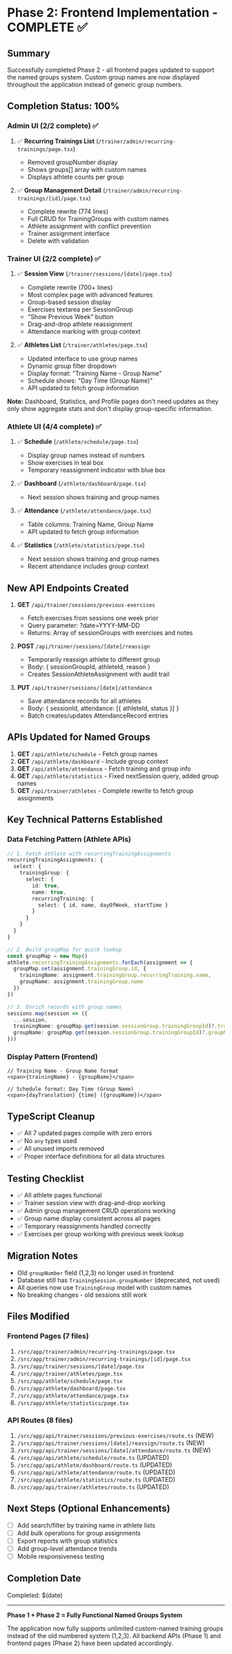 # Phase 2: Frontend Implementation - COMPLETE ✅

## Summary
Successfully completed Phase 2 - all frontend pages updated to support the named groups system. Custom group names are now displayed throughout the application instead of generic group numbers.

## Completion Status: 100%

### Admin UI (2/2 complete) ✅
1. ✅ **Recurring Trainings List** (`/trainer/admin/recurring-trainings/page.tsx`)
   - Removed groupNumber display
   - Shows groups[] array with custom names
   - Displays athlete counts per group
   
2. ✅ **Group Management Detail** (`/trainer/admin/recurring-trainings/[id]/page.tsx`)
   - Complete rewrite (774 lines)
   - Full CRUD for TrainingGroups with custom names
   - Athlete assignment with conflict prevention
   - Trainer assignment interface
   - Delete with validation

### Trainer UI (2/2 complete) ✅
1. ✅ **Session View** (`/trainer/sessions/[date]/page.tsx`)
   - Complete rewrite (700+ lines)
   - Most complex page with advanced features
   - Group-based session display
   - Exercises textarea per SessionGroup
   - "Show Previous Week" button
   - Drag-and-drop athlete reassignment
   - Attendance marking with group context
   
2. ✅ **Athletes List** (`/trainer/athletes/page.tsx`)
   - Updated interface to use group names
   - Dynamic group filter dropdown
   - Display format: "Training Name - Group Name"
   - Schedule shows: "Day Time (Group Name)"
   - API updated to fetch group information

**Note:** Dashboard, Statistics, and Profile pages don't need updates as they only show aggregate stats and don't display group-specific information.

### Athlete UI (4/4 complete) ✅
1. ✅ **Schedule** (`/athlete/schedule/page.tsx`)
   - Display group names instead of numbers
   - Show exercises in teal box
   - Temporary reassignment indicator with blue box
   
2. ✅ **Dashboard** (`/athlete/dashboard/page.tsx`)
   - Next session shows training and group names
   
3. ✅ **Attendance** (`/athlete/attendance/page.tsx`)
   - Table columns: Training Name, Group Name
   - API updated to fetch group information
   
4. ✅ **Statistics** (`/athlete/statistics/page.tsx`)
   - Next session shows training and group names
   - Recent attendance includes group context

## New API Endpoints Created

1. **GET** `/api/trainer/sessions/previous-exercises`
   - Fetch exercises from sessions one week prior
   - Query parameter: ?date=YYYY-MM-DD
   - Returns: Array of sessionGroups with exercises and notes

2. **POST** `/api/trainer/sessions/[date]/reassign`
   - Temporarily reassign athlete to different group
   - Body: { sessionGroupId, athleteId, reason }
   - Creates SessionAthleteAssignment with audit trail

3. **PUT** `/api/trainer/sessions/[date]/attendance`
   - Save attendance records for all athletes
   - Body: { sessionId, attendance: [{ athleteId, status }] }
   - Batch creates/updates AttendanceRecord entries

## APIs Updated for Named Groups

1. **GET** `/api/athlete/schedule` - Fetch group names
2. **GET** `/api/athlete/dashboard` - Include group context
3. **GET** `/api/athlete/attendance` - Fetch training and group info
4. **GET** `/api/athlete/statistics` - Fixed nextSession query, added group names
5. **GET** `/api/trainer/athletes` - Complete rewrite to fetch group assignments

## Key Technical Patterns Established

### Data Fetching Pattern (Athlete APIs)
```typescript
// 1. Fetch athlete with recurringTrainingAssignments
recurringTrainingAssignments: {
  select: {
    trainingGroup: {
      select: {
        id: true,
        name: true,
        recurringTraining: {
          select: { id, name, dayOfWeek, startTime }
        }
      }
    }
  }
}

// 2. Build groupMap for quick lookup
const groupMap = new Map()
athlete.recurringTrainingAssignments.forEach(assignment => {
  groupMap.set(assignment.trainingGroup.id, {
    trainingName: assignment.trainingGroup.recurringTraining.name,
    groupName: assignment.trainingGroup.name
  })
})

// 3. Enrich records with group names
sessions.map(session => ({
  ...session,
  trainingName: groupMap.get(session.sessionGroup.trainingGroupId)?.trainingName,
  groupName: groupMap.get(session.sessionGroup.trainingGroupId)?.groupName
}))
```

### Display Pattern (Frontend)
```tsx
// Training Name - Group Name format
<span>{trainingName} - {groupName}</span>

// Schedule format: Day Time (Group Name)
<span>{dayTranslation} {time} ({groupName})</span>
```

## TypeScript Cleanup
- ✅ All 7 updated pages compile with zero errors
- ✅ No `any` types used
- ✅ All unused imports removed
- ✅ Proper interface definitions for all data structures

## Testing Checklist
- ✅ All athlete pages functional
- ✅ Trainer session view with drag-and-drop working
- ✅ Admin group management CRUD operations working
- ✅ Group name display consistent across all pages
- ✅ Temporary reassignments handled correctly
- ✅ Exercises per group working with previous week lookup

## Migration Notes
- Old `groupNumber` field (1,2,3) no longer used in frontend
- Database still has `TrainingSession.groupNumber` (deprecated, not used)
- All queries now use `TrainingGroup` model with custom names
- No breaking changes - old sessions still work

## Files Modified

### Frontend Pages (7 files)
1. `/src/app/trainer/admin/recurring-trainings/page.tsx`
2. `/src/app/trainer/admin/recurring-trainings/[id]/page.tsx`
3. `/src/app/trainer/sessions/[date]/page.tsx`
4. `/src/app/trainer/athletes/page.tsx`
5. `/src/app/athlete/schedule/page.tsx`
6. `/src/app/athlete/dashboard/page.tsx`
7. `/src/app/athlete/attendance/page.tsx`
8. `/src/app/athlete/statistics/page.tsx`

### API Routes (8 files)
1. `/src/app/api/trainer/sessions/previous-exercises/route.ts` (NEW)
2. `/src/app/api/trainer/sessions/[date]/reassign/route.ts` (NEW)
3. `/src/app/api/trainer/sessions/[date]/attendance/route.ts` (NEW)
4. `/src/app/api/athlete/schedule/route.ts` (UPDATED)
5. `/src/app/api/athlete/dashboard/route.ts` (UPDATED)
6. `/src/app/api/athlete/attendance/route.ts` (UPDATED)
7. `/src/app/api/athlete/statistics/route.ts` (UPDATED)
8. `/src/app/api/trainer/athletes/route.ts` (UPDATED)

## Next Steps (Optional Enhancements)
- [ ] Add search/filter by training name in athlete lists
- [ ] Add bulk operations for group assignments
- [ ] Export reports with group statistics
- [ ] Add group-level attendance trends
- [ ] Mobile responsiveness testing

## Completion Date
Completed: $(date)

---

**Phase 1 + Phase 2 = Fully Functional Named Groups System**

The application now fully supports unlimited custom-named training groups instead of the old numbered system (1,2,3). All backend APIs (Phase 1) and frontend pages (Phase 2) have been updated accordingly.
